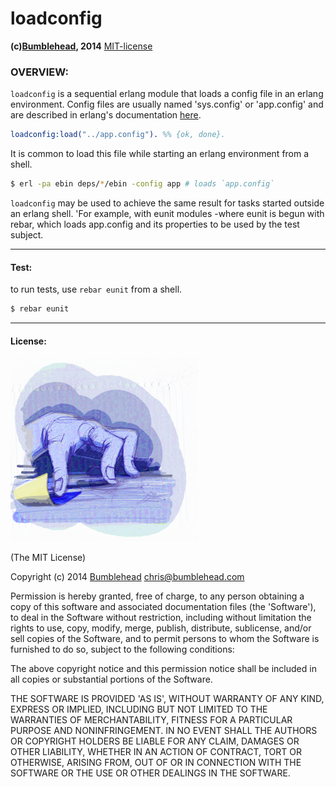 loadconfig
==========
**(c)[Bumblehead][0], 2014** [MIT-license](#license)

### OVERVIEW:

`loadconfig` is a sequential erlang module that loads a config file in an erlang environment. Config files are usually named 'sys.config' or 'app.config' and are described in erlang's documentation [here][1].

```erlang
loadconfig:load("../app.config"). %% {ok, done}.
```

It is common to load this file while starting an erlang environment from a shell.
```bash
$ erl -pa ebin deps/*/ebin -config app # loads `app.config`
```

`loadconfig` may be used to achieve the same result for tasks started outside an erlang shell. 'For example, with eunit modules -where eunit is begun with rebar, which loads app.config and its properties to be used by the test subject.


[0]: http://www.bumblehead.com "bumblehead"
[1]: http://www.erlang.org/doc/man/config.html "erlang config"

---------------------------------------------------------
#### <a id="test"></a>Test:

to run tests, use `rebar eunit` from a shell.
```bash
$ rebar eunit
```


---------------------------------------------------------
#### <a id="license">License:

![scrounge](http://github.com/iambumblehead/scroungejs/raw/master/img/hand.png) 

(The MIT License)

Copyright (c) 2014 [Bumblehead][0] <chris@bumblehead.com>

Permission is hereby granted, free of charge, to any person obtaining a copy of this software and associated documentation files (the 'Software'), to deal in the Software without restriction, including without limitation the rights to use, copy, modify, merge, publish, distribute, sublicense, and/or sell copies of the Software, and to permit persons to whom the Software is furnished to do so, subject to the following conditions:

The above copyright notice and this permission notice shall be included in all copies or substantial portions of the Software.

THE SOFTWARE IS PROVIDED 'AS IS', WITHOUT WARRANTY OF ANY KIND, EXPRESS OR IMPLIED, INCLUDING BUT NOT LIMITED TO THE WARRANTIES OF MERCHANTABILITY, FITNESS FOR A PARTICULAR PURPOSE AND NONINFRINGEMENT. IN NO EVENT SHALL THE AUTHORS OR COPYRIGHT HOLDERS BE LIABLE FOR ANY CLAIM, DAMAGES OR OTHER LIABILITY, WHETHER IN AN ACTION OF CONTRACT, TORT OR OTHERWISE, ARISING FROM, OUT OF OR IN CONNECTION WITH THE SOFTWARE OR THE USE OR OTHER DEALINGS IN THE SOFTWARE.
